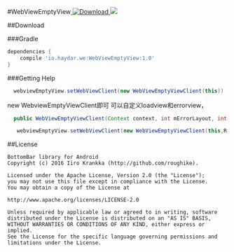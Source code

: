 #WebViewEmptyView[ ![Download](https://api.bintray.com/packages/haydar-android/maven/webview_emptyview/images/download.svg) ](https://bintray.com/haydar-android/maven/webview_emptyview/_latestVersion)<a href='https://bintray.com/haydar-android/maven/webview_emptyview?source=watch' alt='Get automatic notifications about new "webview_emptyview" versions'><img src='https://www.bintray.com/docs/images/bintray_badge_color.png'></a>


##Download

###Gradle

``` gradle
dependencies {
	compile 'io.haydar.we:WebViewEmptyView:1.0'
}
```

###Getting Help
``` java
  webviewEmptyView.setWebViewClient(new WebViewEmptyViewClient(this))
```
new WebviewEmptyViewClient即可
可以自定义loadview和errorview，
``` java
  public WebViewEmptyViewClient(Context context, int mErrorLayout, int mErrorLayoutId, int mLoadLayout, int mLoadLayoutId)
```

``` java
   webviewEmptyView.setWebViewClient(new WebViewEmptyViewClient(this,R.layout.view_load,R.id.load_layout,R.layout.view_error,R.id.error_layout)
```


##License

```
BottomBar library for Android
Copyright (c) 2016 Iiro Krankka (http://github.com/roughike).

Licensed under the Apache License, Version 2.0 (the "License");
you may not use this file except in compliance with the License.
You may obtain a copy of the License at

http://www.apache.org/licenses/LICENSE-2.0

Unless required by applicable law or agreed to in writing, software
distributed under the License is distributed on an "AS IS" BASIS,
WITHOUT WARRANTIES OR CONDITIONS OF ANY KIND, either express or implied.
See the License for the specific language governing permissions and
limitations under the License.
```


